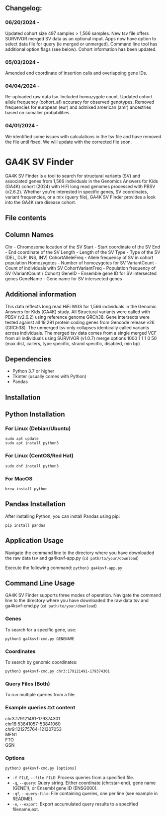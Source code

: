 
## Changelog:
### 06/20/2024 -
Updated cohort size 497 samples > 1,566 samples.
New tsv file offers SURVIVOR merged SV data as an optional input.
Apps now have option to select data file for query (ie merged or unmerged).
Command line tool has additional option flags (see below).
Cohort information has been updated.
### 05/03/2024 - 
Amended end coordinate of insertion calls and overlapping gene IDs.
### 04/04/2024 - 
Re-uploaded raw data tsv.
Included homozygote count.
Updated cohort allele frequency (cohort_af) accuracy for observed genotypes.
Removed frequencies for european (eur) and admixed american (amr) ancestries based on somalier probabilities.
### 04/01/2024 - 
We identified some issues with calculations in the tsv file and have removed the file until fixed. We will update with the corrected file soon.

# GA4K SV Finder
GA4K SV Finder is a tool to search for structural variants (SV) and associated genes from 1,566 individuals in the Genomics Answers for Kids (GA4K) cohort (2024) with HiFi long read genomes processed with PBSV (v2.6.2). Whether you're interested in specific genes, SV coordinates, variant frequencies, or a mix (query file), GA4K SV Finder provides a look into the GA4K rare disease cohort.

## File contents
Column Names
------------
Chr - Chromosome location of the SV
Start - Start coordinate of the SV
End - End coordinate of the SV
Length - Length of the SV
Type - Type of the SV (DEL, DUP, INS, INV)
CohortAlleleFreq - Allele frequency of SV in cohort population
Homozygotes - Number of homozygotes for SV
VariantCount - Count of individuals with SV
CohortVariantFreq - Population frequency of SV (VariantCount / Cohort)
GeneID - Ensemble gene ID for SV intersected genes
GeneName - Gene name for SV intersected genes

Additional information
----------------------
This data reflects long read HiFi WGS for 1,566 individuals in the Genomic Answers for Kids (GA4K) study.
All Structural variants were called with PBSV (v2.6.2) using reference genome GRCh38.
Gene intersects were tested against all 19,291 protein coding genes from Gencode release v26 (GRCh38).
The unmerged tsv only collapses identically called variants across individuals.
The merged tsv data comes from a single merged VCF from all individuals using SURVIVOR (v1.0.7) merge options 1000 1 1 1 0 50 (max dist, callers, type specific, strand specific, disabled, min bp)

## Dependencies
- Python 3.7 or higher
- Tkinter (usually comes with Python)
- Pandas

## Installation
## Python Installation
### For Linux (Debian/Ubuntu)
`sudo apt update`  
`sudo apt install python3`

### For Linux (CentOS/Red Hat)
`sudo dnf install python3`  

### For MacOS
`brew install python`  

## Pandas Installation
After installing Python, you can install Pandas using pip:  

`pip install pandas`  

## Application Usage
Navigate the command line to the directory where you have downloaded the raw data tsv and ga4ksvf-app.py (`cd path/to/your/download`)

Execute the following command:
`python3 ga4ksvf-app.py`

## Command Line Usage
GA4K SV Finder supports three modes of operation.
Navigate the command line to the directory where you have downloaded the raw data tsv and ga4ksvf-cmd.py (`cd path/to/your/download`)

### Genes
To search for a specific gene, use:  

`python3 ga4ksvf-cmd.py GENENAME`  

### Coordinates
To search by genomic coordinates:  

`python3 ga4ksvf-cmd.py chr3:179121491-179374301`  

### Query Files (Both)
To run multiple queries from a file:  

### Example queries.txt content
chr3:179121491-179374301  
chr16:53841057-53841060  
chr9:121275764-121307053  
MFN1  
FTO  
GSN  

### Options
`python3 ga4ksvf-cmd.py [options]` 

- `-f FILE`, `--file FILE`: Process queries from a specified file.
- `-q`, `--query`: Query string. Either coordinate (chr:star-end), gene name (GENE1), or Ensembl gene ID (ENSG000).
- `-qf`, `--query-file`: File containing queries, one per line (see example in README).
- `-e`, `--export`: Export accumulated query results to a specified filename.ext.


